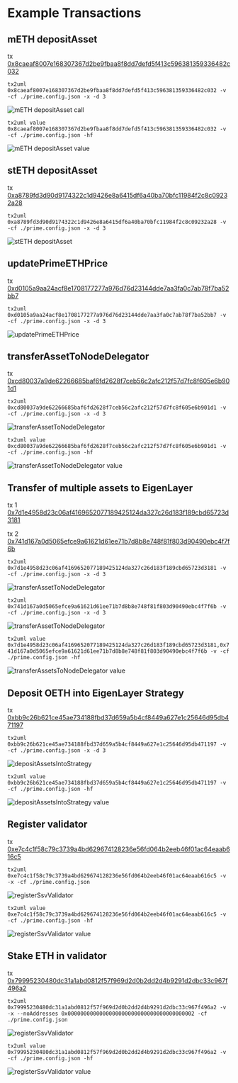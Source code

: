 # Example Transactions

## mETH depositAsset

tx
[0x8caeaf8007e168307367d2be9fbaa8f8dd7defd5f413c596381359336482c032](https://etherscan.io/tx/0x8caeaf8007e168307367d2be9fbaa8f8dd7defd5f413c596381359336482c032)

`tx2uml 0x8caeaf8007e168307367d2be9fbaa8f8dd7defd5f413c596381359336482c032 -v -cf ./prime.config.json -x -d 3`

![mETH depositAsset call](./8caec032.svg)

`tx2uml value 0x8caeaf8007e168307367d2be9fbaa8f8dd7defd5f413c596381359336482c032 -v -cf ./prime.config.json -hf`

![mETH depositAsset value](./v8caec032.svg)

## stETH depositAsset

tx
[0xa8789fd3d90d9174322c1d9426e8a6415df6a40ba70bfc11984f2c8c09232a28](https://etherscan.io/tx/0xa8789fd3d90d9174322c1d9426e8a6415df6a40ba70bfc11984f2c8c09232a28)

`tx2uml 0xa8789fd3d90d9174322c1d9426e8a6415df6a40ba70bfc11984f2c8c09232a28 -v -cf ./prime.config.json -x -d 3`

![stETH depositAsset](./a8782a28.svg)

## updatePrimeETHPrice

tx
[0xd0105a9aa24acf8e1708177277a976d76d23144dde7aa3fa0c7ab78f7ba52bb7](https://etherscan.io/tx/0xd0105a9aa24acf8e1708177277a976d76d23144dde7aa3fa0c7ab78f7ba52bb7)

`tx2uml 0xd0105a9aa24acf8e1708177277a976d76d23144dde7aa3fa0c7ab78f7ba52bb7 -v -cf ./prime.config.json -x -d 3`

![updatePrimeETHPrice](./d0102bb7.svg)

## transferAssetToNodeDelegator

tx
[0xcd80037a9de62266685baf6fd2628f7ceb56c2afc212f57d7fc8f605e6b901d1](https://etherscan.io/tx/0xcd80037a9de62266685baf6fd2628f7ceb56c2afc212f57d7fc8f605e6b901d1)

`tx2uml 0xcd80037a9de62266685baf6fd2628f7ceb56c2afc212f57d7fc8f605e6b901d1 -v -cf ./prime.config.json -x -d 3`

![transferAssetToNodeDelegator](./cd8001d1.svg)

`tx2uml value 0xcd80037a9de62266685baf6fd2628f7ceb56c2afc212f57d7fc8f605e6b901d1 -v -cf ./prime.config.json -hf`

![transferAssetToNodeDelegator value](./vcd8001d1.svg)

## Transfer of multiple assets to EigenLayer

tx 1
[0x7d1e4958d23c06af4169652077189425124da327c26d183f189cbd65723d3181](https://etherscan.io/tx/0x7d1e4958d23c06af4169652077189425124da327c26d183f189cbd65723d3181)

tx 2
[0x741d167a0d5065efce9a61621d61ee71b7d8b8e748f81f803d90490ebc4f7f6b](https://etherscan.io/tx/0x741d167a0d5065efce9a61621d61ee71b7d8b8e748f81f803d90490ebc4f7f6b)

`tx2uml 0x7d1e4958d23c06af4169652077189425124da327c26d183f189cbd65723d3181 -v -cf ./prime.config.json -x -d 3`

![transferAssetToNodeDelegator](./7d1e3181.svg)

`tx2uml 0x741d167a0d5065efce9a61621d61ee71b7d8b8e748f81f803d90490ebc4f7f6b -v -cf ./prime.config.json -x -d 3`

![transferAssetToNodeDelegator](./741d7f6b.svg)

`tx2uml value 0x7d1e4958d23c06af4169652077189425124da327c26d183f189cbd65723d3181,0x741d167a0d5065efce9a61621d61ee71b7d8b8e748f81f803d90490ebc4f7f6b -v -cf ./prime.config.json -hf`

![transferAssetsToNodeDelegator value](./v7d1e3181741d7f6b.svg)

## Deposit OETH into EigenLayer Strategy

tx
[0xbb9c26b621ce45ae734188fbd37d659a5b4cf8449a627e1c25646d95db471197](https://etherscan.io/tx/0xbb9c26b621ce45ae734188fbd37d659a5b4cf8449a627e1c25646d95db471197)

`tx2uml 0xbb9c26b621ce45ae734188fbd37d659a5b4cf8449a627e1c25646d95db471197 -v -cf ./prime.config.json -x -d 3`

![depositAssetsIntoStrategy](./bb9c1197.svg)

`tx2uml value 0xbb9c26b621ce45ae734188fbd37d659a5b4cf8449a627e1c25646d95db471197 -v -cf ./prime.config.json -hf`

![depositAssetsIntoStrategy value](./vbb9c1197.svg)

## Register validator

tx
[0xe7c4c1f58c79c3739a4bd629674128236e56fd064b2eeb46f01ac64eaab616c5](https://etherscan.io/tx/0xe7c4c1f58c79c3739a4bd629674128236e56fd064b2eeb46f01ac64eaab616c5)

`tx2uml 0xe7c4c1f58c79c3739a4bd629674128236e56fd064b2eeb46f01ac64eaab616c5 -v -x -cf ./prime.config.json`

![registerSsvValidator](./e7c416c5.svg)

`tx2uml value 0xe7c4c1f58c79c3739a4bd629674128236e56fd064b2eeb46f01ac64eaab616c5 -v -cf ./prime.config.json -hf`

![registerSsvValidator value](./ve7c416c5.svg)

## Stake ETH in validator

tx
[0x79995230480dc31a1abd0812f57f969d2d0b2dd2d4b9291d2dbc33c967f496a2](https://etherscan.io/tx/0x79995230480dc31a1abd0812f57f969d2d0b2dd2d4b9291d2dbc33c967f496a2)

`tx2uml 0x79995230480dc31a1abd0812f57f969d2d0b2dd2d4b9291d2dbc33c967f496a2 -v -x --noAddresses 0x0000000000000000000000000000000000000002 -cf ./prime.config.json`

![registerSsvValidator](./799996a2.svg)

`tx2uml value 0x79995230480dc31a1abd0812f57f969d2d0b2dd2d4b9291d2dbc33c967f496a2 -v -cf ./prime.config.json -hf`

![registerSsvValidator value](./v799996a2.svg)
